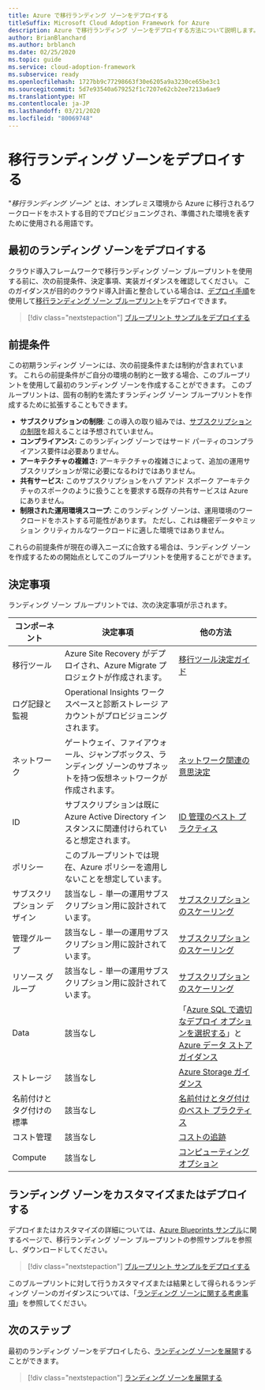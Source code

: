 ```yaml
---
title: Azure で移行ランディング ゾーンをデプロイする
titleSuffix: Microsoft Cloud Adoption Framework for Azure
description: Azure で移行ランディング ゾーンをデプロイする方法について説明します。
author: BrianBlanchard
ms.author: brblanch
ms.date: 02/25/2020
ms.topic: guide
ms.service: cloud-adoption-framework
ms.subservice: ready
ms.openlocfilehash: 1727bb9c77298663f30e6205a9a3230ce65be3c1
ms.sourcegitcommit: 5d7e93540a679252f1c7207e62cb2ee7213a6ae9
ms.translationtype: HT
ms.contentlocale: ja-JP
ms.lasthandoff: 03/21/2020
ms.locfileid: "80069748"
---
```

<!-- cSpell:ignore vCPUs jumpbox -->

# <a name="deploy-a-migration-landing-zone"></a>移行ランディング ゾーンをデプロイする

"*移行ランディング ゾーン*" とは、オンプレミス環境から Azure に移行されるワークロードをホストする目的でプロビジョニングされ、準備された環境を表すために使用される用語です。

## <a name="deploy-the-first-landing-zone"></a>最初のランディング ゾーンをデプロイする

クラウド導入フレームワークで移行ランディング ゾーン ブループリントを使用する前に、次の前提条件、決定事項、実装ガイダンスを確認してください。 このガイダンスが目的のクラウド導入計画と整合している場合は、[デプロイ手順][deploy-sample]を使用して[移行ランディング ゾーン ブループリント](https://docs.microsoft.com/azure/governance/blueprints/samples/caf-migrate-landing-zone/index)をデプロイできます。

> [!div class="nextstepaction"]
> [ブループリント サンプルをデプロイする][deploy-sample]

## <a name="assumptions"></a>前提条件

この初期ランディング ゾーンには、次の前提条件または制約が含まれています。 これらの前提条件がご自分の環境の制約と一致する場合、このブループリントを使用して最初のランディング ゾーンを作成することができます。 このブループリントは、固有の制約を満たすランディング ゾーン ブループリントを作成するために拡張することもできます。

- **サブスクリプションの制限**: この導入の取り組みでは、[サブスクリプションの制限](https://docs.microsoft.com/azure/azure-subscription-service-limits)を超えることは予想されていません。
- **コンプライアンス:** このランディング ゾーンではサード パーティのコンプライアンス要件は必要ありません。
- **アーキテクチャの複雑さ:** アーキテクチャの複雑さによって、追加の運用サブスクリプションが常に必要になるわけではありません。
- **共有サービス:** このサブスクリプションをハブ アンド スポーク アーキテクチャのスポークのように扱うことを要求する既存の共有サービスは Azure にありません。
- **制限された運用環境スコープ:** このランディング ゾーンは、運用環境のワークロードをホストする可能性があります。 ただし、これは機密データやミッション クリティカルなワークロードに適した環境ではありません。

これらの前提条件が現在の導入ニーズに合致する場合は、ランディング ゾーンを作成するための開始点としてこのブループリントを使用することができます。

## <a name="decisions"></a>決定事項

ランディング ゾーン ブループリントでは、次の決定事項が示されます。

| コンポーネント                    | 決定事項                                                                                         | 他の方法                                                                                                                                                                                                                                                               |
|------------------------------|---------------------------------------------------------------------------------------------------|--------------------------------------------------------------------------------------------------------------------------------------------------------------------------------------------------------------------------------------------------------------------------------------|
| 移行ツール              | Azure Site Recovery がデプロイされ、Azure Migrate プロジェクトが作成されます。                | [移行ツール決定ガイド](../../decision-guides/migrate-decision-guide/index.md)                                                                                                                                                                                              |
| ログ記録と監視       | Operational Insights ワークスペースと診断ストレージ アカウントがプロビジョニングされます。                |                                                                                                                                                                                                                                                                                      |
| ネットワーク                      | ゲートウェイ、ファイアウォール、ジャンプボックス、ランディング ゾーンのサブネットを持つ仮想ネットワークが作成されます。  | [ネットワーク関連の意思決定](../considerations/networking-options.md)                                                                                                                                                                                                                      |
| ID                     | サブスクリプションは既に Azure Active Directory インスタンスに関連付けられていると想定されます。 | [ID 管理のベスト プラクティス](https://docs.microsoft.com/azure/security/azure-security-identity-management-best-practices?toc=https://docs.microsoft.com/azure/cloud-adoption-framework/toc.json&bc=https://docs.microsoft.com/azure/cloud-adoption-framework/bread/toc.json) |
| ポリシー                       | このブループリントでは現在、Azure ポリシーを適用しないことを想定しています。                        |                                                                                                                                                                                                                                                                                      |
| サブスクリプション デザイン          | 該当なし - 単一の運用サブスクリプション用に設計されています。                                              | [サブスクリプションのスケーリング](../azure-best-practices/scaling-subscriptions.md)                                                                                                                                                                                                            |
| 管理グループ            | 該当なし - 単一の運用サブスクリプション用に設計されています。                                              | [サブスクリプションのスケーリング](../azure-best-practices/scaling-subscriptions.md)                                                                                                                                                                                                            |
| リソース グループ              | 該当なし - 単一の運用サブスクリプション用に設計されています。                                              | [サブスクリプションのスケーリング](../azure-best-practices/scaling-subscriptions.md)                                                                                                                                                                                                            |
| Data                         | 該当なし                                                                                               | 「[Azure SQL で適切なデプロイ オプションを選択する](https://docs.microsoft.com/azure/sql-database/sql-database-paas-vs-sql-server-iaas)」と [Azure データ ストア ガイダンス](https://docs.microsoft.com/azure/architecture/guide/technology-choices/data-store-overview)                      |
| ストレージ                      | 該当なし                                                                                               | [Azure Storage ガイダンス](../considerations/storage-options.md)                                                                                                                                                                                                                       |
| 名前付けとタグ付けの標準 | 該当なし                                                                                               | [名前付けとタグ付けのベスト プラクティス](../azure-best-practices/naming-and-tagging.md)                                                                                                                                                                                                   |
| コスト管理              | 該当なし                                                                                               | [コストの追跡](../azure-best-practices/track-costs.md)                                                                                                                                                                                                                             |
| Compute                      | 該当なし                                                                                               | [コンピューティング オプション](../considerations/compute-options.md)                                                                                                                                                                                                                              |

## <a name="customize-or-deploy-a-landing-zone"></a>ランディング ゾーンをカスタマイズまたはデプロイする

デプロイまたはカスタマイズの詳細については、[Azure Blueprints サンプル][deploy-sample]に関するページで、移行ランディング ゾーン ブループリントの参照サンプルを参照し、ダウンロードしてください。

> [!div class="nextstepaction"]
> [ブループリント サンプルをデプロイする][deploy-sample]

このブループリントに対して行うカスタマイズまたは結果として得られるランディング ゾーンのガイダンスについては、「[ランディング ゾーンに関する考慮事項](../considerations/index.md)」を参照してください。

## <a name="next-steps"></a>次のステップ

最初のランディング ゾーンをデプロイしたら、[ランディング ゾーンを展開](../considerations/index.md)することができます。

> [!div class="nextstepaction"]
> [ランディング ゾーンを展開する](../considerations/index.md)

<!-- links -->

[deploy-sample]: https://docs.microsoft.com/azure/governance/blueprints/samples/caf-migrate-landing-zone/deploy
